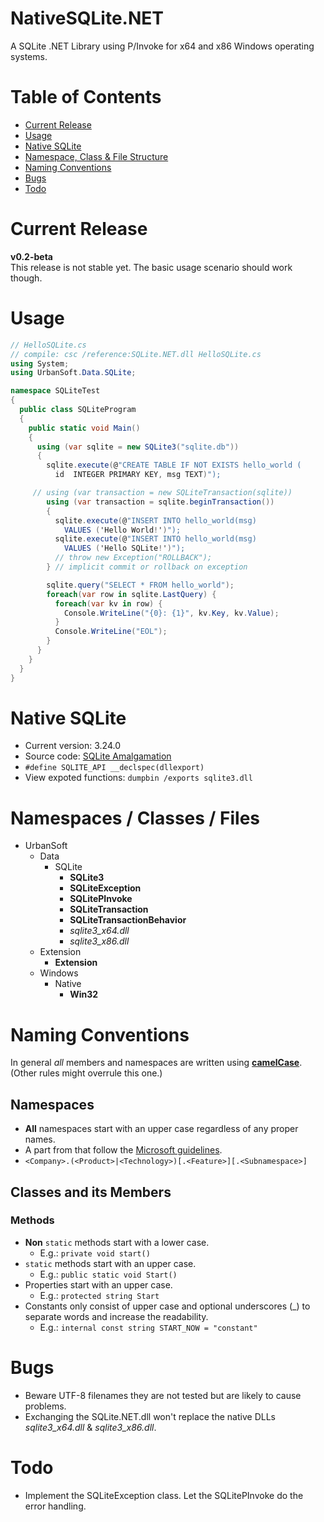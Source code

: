 # NativeSQLite.NET
A SQLite .NET Library using P/Invoke for x64 and x86 Windows operating systems.


# Table of Contents

* [Current Release](#current-release)
* [Usage](#usage)
* [Native SQLite](#native-sqlite)
* [Namespace, Class & File Structure](#namespaces--classes--files)
* [Naming Conventions](#naming-conventions)
* [Bugs](bugs)
* [Todo](todo)

# Current Release

**v0.2-beta**  
This release is not stable yet. The basic usage scenario should work though.


# Usage

```csharp
// HelloSQLite.cs
// compile: csc /reference:SQLite.NET.dll HelloSQLite.cs
using System;
using UrbanSoft.Data.SQLite;

namespace SQLiteTest
{
  public class SQLiteProgram
  {
    public static void Main()
    {
      using (var sqlite = new SQLite3("sqlite.db"))
      {
        sqlite.execute(@"CREATE TABLE IF NOT EXISTS hello_world (
          id  INTEGER PRIMARY KEY, msg TEXT)");

     // using (var transaction = new SQLiteTransaction(sqlite))
        using (var transaction = sqlite.beginTransaction())
        {
          sqlite.execute(@"INSERT INTO hello_world(msg)
            VALUES ('Hello World!')");
          sqlite.execute(@"INSERT INTO hello_world(msg)
            VALUES ('Hello SQLite!')");
          // throw new Exception("ROLLBACK");
        } // implicit commit or rollback on exception

        sqlite.query("SELECT * FROM hello_world");
        foreach(var row in sqlite.LastQuery) {
          foreach(var kv in row) {
            Console.WriteLine("{0}: {1}", kv.Key, kv.Value);
          }
          Console.WriteLine("EOL");
        }
      }
    }
  }
}
```


# Native SQLite

* Current version: 3.24.0
* Source code: [SQLite Amalgamation](https://www.sqlite.org/download.html) 
* `#define SQLITE_API __declspec(dllexport)`
* View expoted functions: `dumpbin /exports sqlite3.dll`


# Namespaces / Classes / Files

* UrbanSoft
    * Data
        * SQLite
            * **SQLite3**
            * **SQLiteException**
            * **SQLitePInvoke**
			* **SQLiteTransaction**
			* **SQLiteTransactionBehavior**
			* _sqlite3_x64.dll_
			* _sqlite3_x86.dll_
	* Extension
		* **Extension**
	* Windows
		* Native
			* **Win32**


# Naming Conventions

In general _all_ members and namespaces are written using [**camelCase**](https://en.wikipedia.org/wiki/Camel_case).  
(Other rules might overrule this one.)

## Namespaces

* **All** namespaces start with an upper case regardless of any proper names.
* A part from that follow the [Microsoft guidelines](https://docs.microsoft.com/en-us/dotnet/standard/design-guidelines/names-of-namespaces).
* `<Company>.(<Product>|<Technology>)[.<Feature>][.<Subnamespace>]`


## Classes and its Members

### Methods

* **Non** `static` methods start with a lower case.
    * E.g.: `private void start()`
* `static` methods start with an upper case.
    * E.g.: `public static void Start()`
* Properties start with an upper case.
    * E.g.: `protected string Start`
* Constants only consist of upper case and optional underscores (_) to separate
  words and increase the readability.
    * E.g.: `internal const string START_NOW = "constant"`


# Bugs

* Beware UTF-8 filenames they are not tested but are likely to cause problems.
* Exchanging the SQLite.NET.dll won't replace the native DLLs _sqlite3_x64.dll_
  & _sqlite3_x86.dll_.


# Todo

* Implement the SQLiteException class. Let the SQLitePInvoke do the error
  handling.
